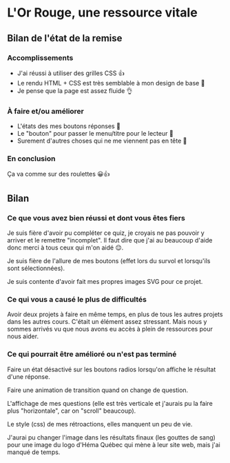 # L'Or Rouge, une ressource vitale

## Bilan de l'état de la remise

### Accomplissements

* J'ai réussi à utiliser des grilles CSS :thumbsup:
* Le rendu HTML + CSS est très semblable à mon design de base :muscle:
* Je pense que la page est assez fluide :ok_hand:

### À faire et/ou améliorer

* L'états des mes boutons réponses :eyes:
* Le "bouton" pour passer le menu/titre pour le lecteur 🗿
* Surement d'autres choses qui ne me viennent pas en tête 🤨

### En conclusion

Ça va comme sur des roulettes 😀👍

## Bilan

### Ce que vous avez bien réussi et dont vous êtes fiers

Je suis fière d'avoir pu compléter ce quiz, je croyais ne pas pouvoir y arriver et le remettre "incomplet". Il faut dire que j'ai au beaucoup d'aide donc merci à tous ceux qui m'on aidé :relieved:.

Je suis fière de l'allure de mes boutons (effet lors du survol et lorsqu'ils sont sélectionnées).

Je suis contente d'avoir fait mes propres images SVG pour ce projet.

### Ce qui vous a causé le plus de difficultés

Avoir deux projets à faire en même temps, en plus de tous les autres projets dans les autres cours. C'était un élément assez stressant. Mais nous y sommes arrivés vu que nous avons eu accès à plein de ressources pour nous aider.

### Ce qui pourrait être amélioré ou n'est pas terminé

Faire un état désactivé sur les boutons radios lorsqu'on affiche le résultat d'une réponse.

Faire une animation de transition quand on change de question.

L'affichage de mes questions (elle est très verticale et j'aurais pu la faire plus "horizontale", car on "scroll" beaucoup).

Le style (css) de mes rétroactions, elles manquent un peu de vie.

J'aurai pu changer l'image dans les résultats finaux (les gouttes de sang) pour une image du logo d'Héma Québec qui mène à leur site web, mais j'ai manqué de temps.

